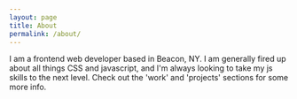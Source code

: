 ```yaml
---
layout: page
title: About
permalink: /about/
---
```


I am a frontend web developer based in Beacon, NY. I am generally fired up about all things CSS and javascript, and I'm always looking to take my js skills to the next level. Check out the 'work' and 'projects' sections for some more info.
